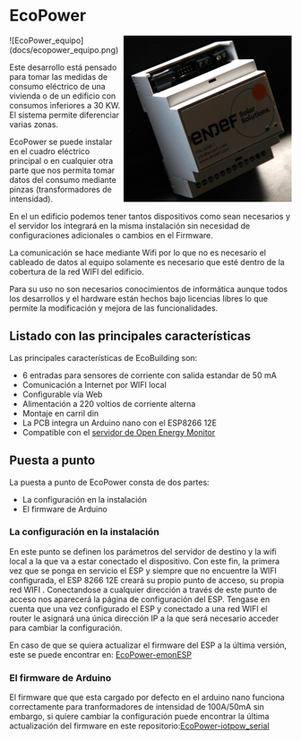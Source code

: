 # EcoPower

<img src="https://github.com/iotlibre/EcoPower/blob/master/docs/ecopower_equipo.png" align="right">
![EcoPower_equipo](docs/ecopower_equipo.png)

Este desarrollo está pensado para tomar las medidas de consumo eléctrico de una vivienda o de un edificio con consumos inferiores a 30 KW. El sistema permite diferenciar varias zonas.

EcoPower se puede instalar en el cuadro eléctrico principal o en cualquier otra parte que nos permita tomar datos del consumo mediante pinzas (transformadores de intensidad).

En el un edificio podemos tener tantos dispositivos como sean necesarios y el servidor los integrará en la misma instalación sin necesidad de configuraciones adicionales o cambios en el Firmware.

La comunicación se hace mediante Wifi por lo que no es necesario el cableado de datos al equipo solamente es necesario que esté dentro de la cobertura de la red WIFI del edificio.

Para su uso no son necesarios conocimientos de informática aunque todos los desarrollos y el hardware están hechos bajo licencias libres lo que permite la modificación y mejora de las funcionalidades.

## Listado con las principales características
Las principales características de EcoBuilding son:
- 6 entradas para sensores de corriente con salida estandar de 50 mA
- Comunicación a Internet por WIFI local
- Configurable vía Web
- Alimentación a 220 voltios de corriente alterna
- Montaje en carril din
- La PCB integra un Arduino nano con el ESP8266 12E
- Compatible con el [servidor de Open Energy Monitor](https://emoncms.org/)

## Puesta a punto
La puesta a punto de EcoPower consta de dos partes:
- La configuración en la instalación
- El firmware de Arduino

### La configuración en la instalación
En este punto se definen los parámetros del servidor de destino y la wifi local a la que va a estar conectado el dispositivo. Con este fin, la primera vez que se ponga en servicio el ESP y siempre que no encuentre la WIFI configurada, el ESP 8266 12E creará su propio punto de acceso, su propia red WIFI . Conectandose a cualquier dirección a través de este punto de acceso nos aparecerá la página de configuración del ESP. Tengase en cuenta que una  vez configurado el ESP y conectado a una red WIFI el router le asignará una única dirección IP a la que será necesario acceder para cambiar la configuración.

En caso de que se quiera actualizar el firmware del ESP a la última versión, este se puede encontrar en: [EcoPower-emonESP ](https://github.com/iotlibre/20180328_EmonESP)

### El firmware de Arduino
El firmware que que esta cargado por defecto en el arduino nano funciona correctamente para tranformadores de intensidad de 100A/50mA sin embargo, si quiere cambiar la configuración puede encontrar la última actualización del firmware en este repositorio:[EcoPower-iotpow_serial ](https://github.com/iotlibre/EcoPower/tree/master/firmware/iotpower_serial/iotpow_serial)
